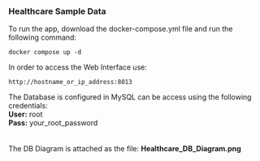 ### Healthcare Sample Data

To run the app, download the docker-compose.yml file and run the following command:
```
docker compose up -d
```

In order to access the Web Interface use:<br>
```
http://hostname_or_ip_address:8013
```

The Database is configured in MySQL can be access using the following credentials:<BR>
<b>User:</b> root<BR>
<b>Pass:</b> your_root_password<BR>
<BR><BR>
The DB Diagram is attached as the file: <b>Healthcare_DB_Diagram.png</b>
